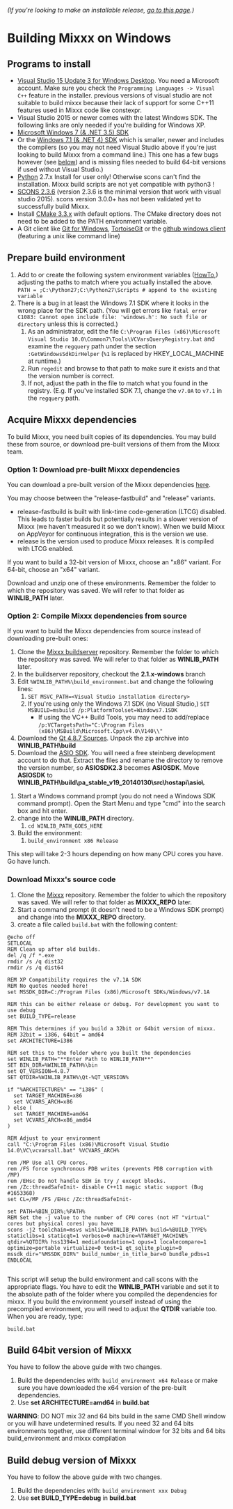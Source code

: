 *(If you're looking to make an installable release, [go to this
page](Build%20Windows%20installer).)*

# Building Mixxx on Windows

## Programs to install

  - [Visual Studio 15 Update 3 for Windows
    Desktop](https://www.visualstudio.com/downloads/#visual-studio-2015-update-3).
    You need a Microsoft account. Make sure you check the `Programming
    Languages -> Visual C++` feature in the installer. previous versions
    of visual studio are not suitable to build mixxx because their lack
    of support for some C++11 features used in Mixxx code like
    constexpr.
  - Visual Studio 2015 or newer comes with the latest Windows SDK. The
    following links are only needed if you're building for Windows XP.
  - [Microsoft Windows 7 (& .NET 3.5)
    SDK](http://www.microsoft.com/downloads/en/details.aspx?FamilyID=c17ba869-9671-4330-a63e-1fd44e0e2505&displaylang=en)
  - Or the [Windows 7.1 (& .NET 4)
    SDK](http://go.microsoft.com/fwlink/?LinkID=191420) which is
    smaller, newer and includes the compilers (so you may not need
    Visual Studio above if you're just looking to build Mixxx from a
    command line.) This one has a few bugs however (see
    [below](#Prepare-build-environment)) and is missing files needed to
    build 64-bit versions if used without Visual Studio.)
  - [Python](http://python.org/download/) 2.7.x Install for user only\!
    Otherwise scons can't find the installation. Mixxx build scripts are
    not yet compatible with python3 \!
  - [SCONS 2.3.6](http://scons.org/pages/download.html) (version 2.3.6
    is the minimal version that work with visual studio 2015). scons
    version 3.0.0+ has not been validated yet to successfully build
    Mixxx.
  - Install [CMake 3.3.x](http://www.cmake.org/download) with default
    options. The CMake directory does not need to be added to the PATH
    environment variable.
  - A Git client like [Git for
    Windows](https://git-scm.com/download/win),
    [TortoiseGit](https://code.google.com/p/tortoisegit/) or the [github
    windows
    client](http://github-windows.s3.amazonaws.com/GitHubSetup.exe)
    (featuring a unix like command line)

## Prepare build environment

1.  Add to or create the following system environment variables
    ([HowTo](http://www.chem.gla.ac.uk/~louis/software/faq/q1.html),)
    adjusting the paths to match where you actually installed the above.
    `PATH = ;C:\Python27;C:\Python27\Scripts # append to the existing
    variable
    `
2.  There is a bug in at least the Windows 7.1 SDK where it looks in the
    wrong place for the SDK path. (You will get errors like `fatal error
    C1083: Cannot open include file: 'windows.h': No such file or
    directory` unless this is corrected.)
    1.  As an administrator, edit the file `C:\Program Files
        (x86)\Microsoft Visual
        Studio 10.0\Common7\Tools\VCVarsQueryRegistry.bat` and examine
        the `regquery` path under the section `:GetWindowsSdkDirHelper`
        (`%1` is replaced by HKEY\_LOCAL\_MACHINE at runtime.)
    2.  Run `regedit` and browse to that path to make sure it exists and
        that the version number is correct.
    3.  If not, adjust the path in the file to match what you found in
        the registry. (E.g. If you've installed SDK 7.1, change the
        `v7.0A` to `v7.1` in the `regquery` path.

## Acquire Mixxx dependencies

To build Mixxx, you need built copies of its dependencies. You may build
these from source, or download pre-built versions of them from the Mixxx
team.

### Option 1: Download pre-built Mixxx dependencies

You can download a pre-built version of the Mixxx dependencies
[here](http://downloads.mixxx.org/builds/appveyor/environments/2.1/).

You may choose between the "release-fastbuild" and "release" variants.

  - release-fastbuild is built with link-time code-generation (LTCG)
    disabled. This leads to faster builds but potentially results in a
    slower version of Mixxx (we haven't measured it so we don't know).
    When we build Mixxx on AppVeyor for continuous integration, this is
    the version we use.
  - release is the version used to produce Mixxx releases. It is
    compiled with LTCG enabled. 

If you want to build a 32-bit version of Mixxx, choose an "x86" variant.
For 64-bit, choose an "x64" variant.

Download and unzip one of these environments. Remember the folder to
which the repository was saved. We will refer to that folder as
**WINLIB\_PATH** later.

### Option 2: Compile Mixxx dependencies from source

If you want to build the Mixxx dependencies from source instead of
downloading pre-built ones:

1.  Clone the [Mixxx
    buildserver](https://github.com/mixxxdj/buildserver/tree/2.1.x-windows)
    repository. Remember the folder to which the repository was saved.
    We will refer to that folder as **WINLIB\_PATH** later.
2.  In the buildserver repository, checkout the **2.1.x-windows** branch
3.  Edit `%WINLIB_PATH%\build_environment.bat` and change the following
    lines:
    1.  `SET MSVC_PATH=<Visual Studio installation directory>`
    2.  If you're using only the Windows 7.1 SDK (no Visual Studio,)
        `SET MSBUILD=msbuild /p:PlatformToolset=Windows7.1SDK`
          - If using the VC++ Build Tools, you may need to add/replace
            `/p:VCTargetsPath="C:\Program Files
            (x86)\MSBuild\Microsoft.Cpp\v4.0\V140\\"`
4.  Download the [Qt 4.8.7
    Sources](http://download.qt-project.org/official_releases/qt/4.8/4.8.7/qt-everywhere-opensource-src-4.8.7.zip).
    Unpack the zip archive into **WINLIB\_PATH\\build**
5.  Download the [ASIO
    SDK](http://www.steinberg.net/en/company/developers.html). You will
    need a free steinberg development account to do that. Extract the
    files and rename the directory to remove the version number, so
    **ASIOSDK2.3** becomes **ASIOSDK**. Move **ASIOSDK** to
    **WINLIB\_PATH\\build\\pa\_stable\_v19\_20140130\\src\\hostapi\\asio\\**.

<!-- end list -->

1.  Start a Windows command prompt (you do not need a Windows SDK
    command prompt). Open the Start Menu and type "cmd" into the search
    box and hit enter. 
2.  change into the **WINLIB\_PATH** directory.
    1.  `cd WINLIB_PATH_GOES_HERE`
3.  Build the environment:
    1.  `build_environment x86 Release`

This step will take 2-3 hours depending on how many CPU cores you have.
Go have lunch.

### Download Mixxx's source code

1.  Clone the [Mixxx](https://github.com/mixxxdj/mixxx.git) repository.
    Remember the folder to which the repository was saved. We will refer
    to that folder as **MIXXX\_REPO** later.
2.  Start a command prompt (it doesn't need to be a Windows SDK prompt)
    and change into the **MIXXX\_REPO** directory.
3.  create a file called `build.bat` with the following content:

<!-- end list -->

``` 
@echo off
SETLOCAL
REM Clean up after old builds.
del /q /f *.exe
rmdir /s /q dist32
rmdir /s /q dist64

REM XP Compatibility requires the v7.1A SDK
REM No quotes needed here!
set MSSDK_DIR=C:/Program Files (x86)/Microsoft SDKs/Windows/v7.1A

REM this can be either release or debug. For development you want to use debug
set BUILD_TYPE=release

REM This determines if you build a 32bit or 64bit version of mixxx. 
REM 32bit = i386, 64bit = amd64
set ARCHITECTURE=i386

REM set this to the folder where you built the dependencies
set WINLIB_PATH="**Enter Path to WINLIB_PATH**"
SET BIN_DIR=%WINLIB_PATH%\bin
set QT_VERSION=4.8.7
SET QTDIR=%WINLIB_PATH%\Qt-%QT_VERSION%

if "%ARCHITECTURE%" == "i386" (
  set TARGET_MACHINE=x86
  set VCVARS_ARCH=x86
) else ( 
  set TARGET_MACHINE=amd64
  set VCVARS_ARCH=x86_amd64
)

REM Adjust to your environment
call "C:\Program Files (x86)\Microsoft Visual Studio 14.0\VC\vcvarsall.bat" %VCVARS_ARCH%

rem /MP Use all CPU cores.
rem /FS force synchronous PDB writes (prevents PDB corruption with /MP)
rem /EHsc Do not handle SEH in try / except blocks.
rem /Zc:threadSafeInit- disable C++11 magic static support (Bug #1653368)
set CL=/MP /FS /EHsc /Zc:threadSafeInit-

set PATH=%BIN_DIR%;%PATH%
REM Set the -j value to the number of CPU cores (not HT "virtual" cores but physical cores) you have
scons -j2 toolchain=msvs winlib=%WINLIB_PATH% build=%BUILD_TYPE% staticlibs=1 staticqt=1 verbose=0 machine=%TARGET_MACHINE% qtdir=%QTDIR% hss1394=1 mediafoundation=1 opus=1 localecompare=1 optimize=portable virtualize=0 test=1 qt_sqlite_plugin=0 mssdk_dir="%MSSDK_DIR%" build_number_in_title_bar=0 bundle_pdbs=1
ENDLOCAL
 
```

This script will setup the build environment and call scons with the
appropriate flags. You have to edit the **WINLIB\_PATH** variable and
set it to the absolute path of the folder where you compiled the
dependencies for mixxx. If you build the environment yourself instead of
using the precompiled environment, you will need to adjust the **QTDIR**
variable too. When you are ready, type:

    build.bat

## Build 64bit version of Mixxx

You have to follow the above guide with two changes.

1.  Build the dependencies with: `build_environment x64 Release` or make
    sure you have downloaded the x64 version of the pre-built
    dependencies.
2.  Use **set ARCHITECTURE=amd64** in **build.bat**

**WARNING**: DO NOT mix 32 and 64 bits build in the same CMD Shell
window or you will have undetermined results. If you need 32 and 64 bits
environments together, use different terminal window for 32 bits and 64
bits build\_environment and mixxx compilation

## Build debug version of Mixxx

You have to follow the above guide with two changes.

1.  Build the dependencies with: `build_environment xxx Debug`
2.  Use **set BUILD\_TYPE=debug** in **build.bat**
